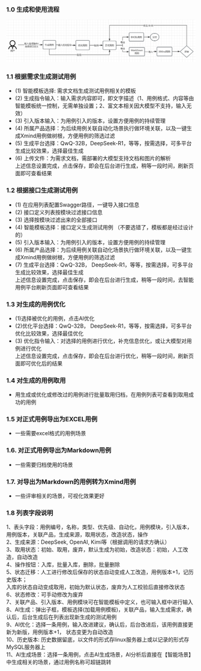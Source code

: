 ### 1.0 生成和使用流程
<img src="../image/智能用例流转图.png">

### 1.1 根据需求生成测试用例
- (1) 智能模板选择:  需求文档生成测试用例相关的模板  
- (2) 生成指令输入：输入需求内容即可，即文字描述（1、用例格式、内容等由智能模板统一控制，无需单独设置；2、富文本相关因大模型不支持，输入无效）  
- (3) 引入版本输入：为用例引入的版本，设置方便用例的持续管理  
- (4) 所属产品选择：为后续用例关联自动化场景执行做环境关联，以及一键生成Xmind用例做树根，方便用例的筛选过滤  
- (5) 生成平台选择：QwQ-32B，DeepSeek-R1，等等，按需选择，可多平台生成比较效果，选择最佳生成  
- (6) 上传文件：为需求文档，需部署的大模型支持文档和图片的解析  
    上述信息设置完成，点击保存，即会在后台进行生成，稍等一段时间，刷新页面即可查看结果  

### 1.2 根据接口生成测试用例
- (1) 在应用列表配置Swagger路径，一键导入接口信息  
- (2) 接口定义列表按模块过滤接口信息  
- (3) 选择按模块过滤出来的全部接口  
- (4) 智能模板选择：接口定义生成测试用例   （不要选错了，模板都是经过设计的）  
- (5) 引入版本输入：为用例引入的版本，设置方便用例的持续管理  
- (6) 所属产品选择：为后续用例关联自动化场景执行做环境关联，以及一键生成Xmind用例做树根，方便用例的筛选过滤  
- (7) 生成平台选择：QwQ-32B， DeepSeek-R1，等等，按需选择，可多平台生成比较效果，选择最佳生成    
    上述信息设置完成，点击保存，即会在后台进行生成，稍等一段时间，去智能用例平台刷新页面即可查看结果  

### 1.3 对生成的用例优化
- (1)选择被优化的用例，点击AI优化
- (2)优化平台选择：QwQ-32B， DeepSeek-R1，等等，按需选择，可多平台优化比较效果，选择最佳优化
- (3) 优化指令输入：对选择的用例进行优化，补充信息优化，或让大模型对用例进行优化  
     上述信息设置完成，点击保存，即会在后台进行优化，稍等一段时间，刷新页面即可优化后的结果

### 1.4 对生成的用例取用
- 用生成或优化或修改过的用例进行批量取用归档，在用例列表可查看到取用成功的用例
### 1.5 对正式用例导出为EXCEL用例
- 一些需要excel格式的用例场景
### 1.6. 对正式用例导出为Markdown用例
- 一些需要归档使用的场景
### 1.7. 对导出为Markdown的用例转为Xmind用例
- 一些评审相关的场景，可视化效果更好

### 1.8 列表字段说明
1、表头字段：用例编号，名称，类型、优先级、自动化，用例模块，引入版本，用例版本，关联产品，生成来源，取用状态，改造状态，操作  
2、生成来源：DeepSeek, OpenAI, Kimi等（根据调用的请求方确认）  
3、取用状态：初始、取用，废弃，默认生成为初始，改造状态：初始，人工改造，自动改造  
4、操作按钮：入库，批量入库，删除，批量删除  
5、状态迁移：人工进行修改后保存的状态自动变成人工改造，用例版本+1，记历史版本；  
入库的状态自动变成取用，初始为默认状态，废弃为人工校验后直接修改状态  
6、状态修改：可手动修改为废弃  
7、关联产品、引入版本、用例模块可在智能模板中定义，也可输入框中进行输入  
8、AI生成：弹出子框，模板选择(加载用例模板)，关联产品，输入生成需求，确认后，后台生成后在列表出现新生成的测试用例  
9、AI优化：选择一条用例，输入改进建议，确认后，后台改进后，该用例直接更新为新版，用例版本+1， 状态变更为自动改造  
10、历史版本:  历史数据留底，以文件的形式存linux服务器上或以记录的形式存MySQL服务器上  
11、AI生成场景：选择一条用例，点击AI生成场景，AI分析后直接在【智能场景】中生成相关的场景，通过用例名称可超链跳转  